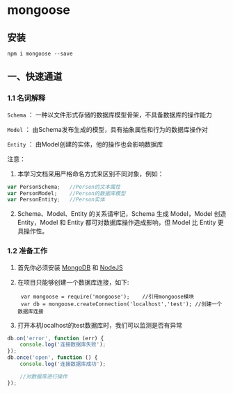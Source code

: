 # mongoose

## 安装

    npm i mongoose --save

## 一、快速通道

### 1.1 名词解释

   `Schema`  ：  一种以文件形式存储的数据库模型骨架，不具备数据库的操作能力

   `Model`   ：  由Schema发布生成的模型，具有抽象属性和行为的数据库操作对

   `Entity`  ：  由Model创建的实体，他的操作也会影响数据库

注意：

1. 本学习文档采用严格命名方式来区别不同对象，例如：

```js
var PersonSchema;   //Person的文本属性
var PersonModel;    //Person的数据库模型
var PersonEntity;   //Person实体
```

2. Schema、Model、Entity 的关系请牢记，Schema 生成 Model，Model 创造 Entity，Model 和 Entity 都可对数据库操作造成影响，但 Model 比 Entity 更具操作性。


### 1.2 准备工作

1. 首先你必须安装 [MongoDB]() 和 [NodeJS]()

2. 在项目只能够创建一个数据库连接，如下:

        var mongoose = require('mongoose');    //引用mongoose模块
        var db = mongoose.createConnection('localhost','test'); //创建一个数据库连接

3. 打开本机localhost的test数据库时，我们可以监测是否有异常

```js
db.on('error', function (err) {
    console.log('连接数据库失败');
});
db.once('open', function () {
    console.log('连接数据库成功');

    //对数据库进行操作
});
```